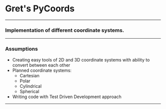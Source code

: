 # Gret's PyCoords

---
### Implementation of different coordinate systems.

---
### Assumptions

- Creating easy tools of 2D and 3D coordinate systems with ability to convert between each other
- Planned coordinate systems:
    - Cartesian
    - Polar
    - Cylindrical
    - Spherical
- Writing code with Test Driven Development approach

---